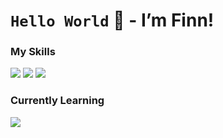 # ```Hello World``` :wave: - I’m Finn!

### My Skills
<img src="https://img.shields.io/badge/HTML-red?style=for-the-badge" />
<img src="https://img.shields.io/badge/CSS-blue?style=for-the-badge" />
<img src="https://img.shields.io/badge/JAVASCRIPT-yellow?style=for-the-badge" />

### Currently Learning
<img src="https://img.shields.io/badge/node.js-darkgreen?style=for-the-badge" />
